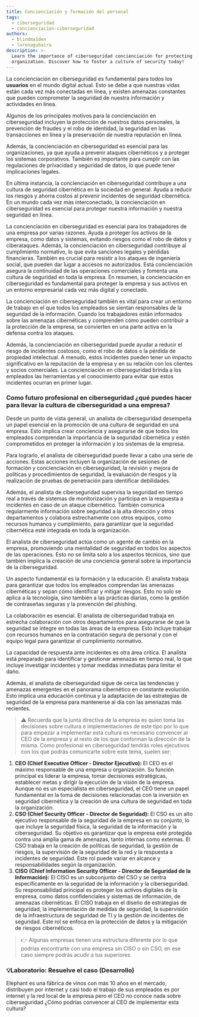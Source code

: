 ```yaml
---
title: Concienciación y formación del personal
tags:
  - ciberseguridad
  - concienciacion-ciberseguridad
authors:
  - blindma1den
  - lorenagubaira
description: >-
  Learn the importance of ciberseguridad concienciación for protecting your
  organization. Discover how to foster a culture of security today!
---
```

La concienciación en ciberseguridad es fundamental para todos los **usuarios** en el mundo digital actual. Esto se debe a que nuestras vidas están cada vez más conectadas en línea, y existen amenazas constantes que pueden comprometer la seguridad de nuestra información y actividades en línea.

Algunos de los principales motivos para la concienciación en ciberseguridad incluyen la protección de nuestros datos personales, la prevención de fraudes y el robo de identidad, la seguridad en las transacciones en línea y la preservación de nuestra reputación en línea.

Además, la concienciación en ciberseguridad es esencial para las organizaciones, ya que ayuda a prevenir ataques cibernéticos y a proteger los sistemas corporativos. También es importante para cumplir con las regulaciones de privacidad y seguridad de datos, lo que puede tener implicaciones legales.

En última instancia, la concienciación en ciberseguridad contribuye a una cultura de seguridad cibernética en la sociedad en general. Ayuda a reducir los riesgos y ahorra costos al prevenir incidentes de seguridad cibernética. En un mundo cada vez más interconectado, la concienciación en ciberseguridad es esencial para proteger nuestra información y nuestra seguridad en línea.

La concienciación en ciberseguridad es esencial para los trabajadores de una empresa por varias razones. Ayuda a proteger los activos de la empresa, como datos y sistemas, evitando riesgos como el robo de datos y ciberataques. Además, la concienciación en ciberseguridad contribuye al cumplimiento normativo, lo que evita sanciones legales y pérdidas financieras. También es crucial para resistir a los ataques de ingeniería social, que pueden dar lugar a accesos no autorizados. Esta concienciación asegura la continuidad de las operaciones comerciales y fomenta una cultura de seguridad en toda la empresa. En resumen, la concienciación en ciberseguridad es fundamental para proteger la empresa y sus activos en un entorno empresarial cada vez más digital y conectado. 

La concienciación en ciberseguridad también es vital para crear un entorno de trabajo en el que todos los empleados se sientan responsables de la seguridad de la información. Cuando los trabajadores están informados sobre las amenazas cibernéticas y comprenden cómo pueden contribuir a la protección de la empresa, se convierten en una parte activa en la defensa contra los ataques.

Además, la concienciación en ciberseguridad puede ayudar a reducir el riesgo de incidentes costosos, como el robo de datos o la pérdida de propiedad intelectual. A menudo, estos incidentes pueden tener un impacto significativo en la reputación de la empresa y en su relación con los clientes y socios comerciales. La concienciación en ciberseguridad brinda a los empleados las herramientas y el conocimiento para evitar que estos incidentes ocurran en primer lugar.

### Como futuro profesional en ciberseguridad ¿qué puedes hacer para llevar la cultura de ciberseguridad a una empresa?

Desde un punto de vista general, un analista de ciberseguridad desempeña un papel esencial en la promoción de una cultura de seguridad en una empresa. Esto implica crear conciencia y asegurarse de que todos los empleados comprendan la importancia de la seguridad cibernética y estén comprometidos en proteger la información y los sistemas de la empresa.

Para lograrlo, el analista de ciberseguridad puede llevar a cabo una serie de acciones. Estas acciones incluyen la organización de sesiones de formación y concienciación en ciberseguridad, la revisión y mejora de políticas y procedimientos de seguridad, la evaluación de riesgos y la realización de pruebas de penetración para identificar debilidades.

Además, el analista de ciberseguridad supervisa la seguridad en tiempo real a través de sistemas de monitorización y participa en la respuesta a incidentes en caso de un ataque cibernético. También comunica regularmente información sobre seguridad a la alta dirección y otros departamentos y colabora estrechamente con otros equipos, como recursos humanos y cumplimiento, para garantizar que la seguridad cibernética esté integrada en toda la organización.

El analista de ciberseguridad actúa como un agente de cambio en la empresa, promoviendo una mentalidad de seguridad en todos los aspectos de las operaciones. Esto no se limita solo a los aspectos técnicos, sino que también implica la creación de una conciencia general sobre la importancia de la ciberseguridad.

Un aspecto fundamental es la formación y la educación. El analista trabaja para garantizar que todos los empleados comprendan las amenazas cibernéticas y sepan cómo identificar y mitigar riesgos. Esto no solo se aplica a la tecnología, sino también a las prácticas diarias, como la gestión de contraseñas seguras y la prevención del phishing.

La colaboración es esencial. El analista de ciberseguridad trabaja en estrecha colaboración con otros departamentos para asegurarse de que la seguridad se integre en todas las áreas de la empresa. Esto incluye trabajar con recursos humanos en la contratación segura de personal y con el equipo legal para garantizar el cumplimiento normativo.

La capacidad de respuesta ante incidentes es otra área crítica. El analista está preparado para identificar y gestionar amenazas en tiempo real, lo que incluye investigar incidentes y tomar medidas inmediatas para limitar el daño.

Además, el analista de ciberseguridad sigue de cerca las tendencias y amenazas emergentes en el panorama cibernético en constante evolución. Esto implica una educación continua y la adaptación de las estrategias de seguridad de la empresa para mantenerse al día con las amenazas más recientes.

> ⚠️ Recuerda que la junta directiva de la empresa es quien toma las decisiones sobre cultura e implementaciones de este tipo por lo que para empezar a implementar esta cultura es necesario convencer al CEO de la empresa y al resto de los que conforman la dirección de la misma. Como profesional en ciberseguridad tendrás roles ejecutivos con los que podrás comunicarte sobre este tema, suelen ser:

1. **CEO (Chief Executive Officer - Director Ejecutivo):** El CEO es el máximo responsable de una empresa u organización. Su función principal es liderar la empresa, tomar decisiones estratégicas, establecer metas y dirigir la ejecución de la visión de la empresa. Aunque no es un especialista en ciberseguridad, el CEO tiene un papel fundamental en la toma de decisiones relacionadas con la inversión en seguridad cibernética y la creación de una cultura de seguridad en toda la organización.
2. **CSO (Chief Security Officer - Director de Seguridad):** El CSO es un alto ejecutivo responsable de la seguridad de la empresa en su conjunto, lo que incluye la seguridad física, la seguridad de la información y la ciberseguridad. Su objetivo es garantizar que la empresa esté protegida contra una amplia gama de amenazas, tanto internas como externas. El CSO trabaja en la creación de políticas de seguridad, la gestión de riesgos, la supervisión de la seguridad de la red y la respuesta a incidentes de seguridad. Este rol puede variar en alcance y responsabilidades según la organización.
3. **CISO (Chief Information Security Officer - Director de Seguridad de la Información):** El CISO es un subconjunto del CSO y se centra específicamente en la seguridad de la información y la ciberseguridad. Su responsabilidad principal es proteger los activos digitales de la empresa, como datos confidenciales y sistemas de información, de amenazas cibernéticas. El CISO trabaja en el diseño de estrategias de seguridad, la implementación de medidas de seguridad, la supervisión de la infraestructura de seguridad de TI y la gestión de incidentes de seguridad. Este rol se enfoca en la protección de datos y la mitigación de riesgos cibernéticos.

> 👉 Algunas empresas tienen una estructura diferente por lo que podrías encontrarte con una empresa sin CISO o sin CSO, en ese caso siempre podrás acudir a tus superiores.

### 💡Laboratorio: Resuelve el caso (Desarrollo)

Elephant es una fábrica de vinos con más 10 años en el mercado, distribuyen por internet y casi todo el trabajo de sus empleados es por internet y la red local de la empresa pero el CEO no conoce nada sobre ciberseguridad ¿Cómo podrías convencer al CEO de implementar esta cultura?

